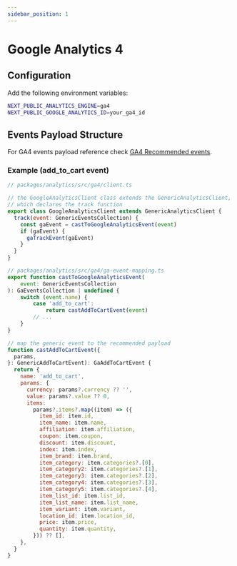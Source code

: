```yaml
---
sidebar_position: 1
---
```


# Google Analytics 4

## Configuration
Add the following environment variables:
```bash
NEXT_PUBLIC_ANALYTICS_ENGINE=ga4
NEXT_PUBLIC_GOOGLE_ANALYTICS_ID=your_ga4_id
```

## Events Payload Structure
For GA4 events payload reference check [GA4 Recommended events](https://support.google.com/analytics/answer/9267735?hl=en).

### Example (add_to_cart event)
```javascript
// packages/analytics/src/ga4/client.ts

// the GoogleAnalyticsClient class extends the GenericAnalyticsClient, 
// which declares the track function
export class GoogleAnalyticsClient extends GenericAnalyticsClient {
  track(event: GenericEventsCollection) {
    const gaEvent = castToGoogleAnalyticsEvent(event)
    if (gaEvent) {
      gaTrackEvent(gaEvent)
    }
  }
}
```

```javascript
// packages/analytics/src/ga4/ga-event-mapping.ts
export function castToGoogleAnalyticsEvent(
    event: GenericEventsCollection
): GaEventsCollection | undefined {
    switch (event.name) {
        case 'add_to_cart':
            return castAddToCartEvent(event)
        // ...
    }
}

// map the generic event to the recommended payload
function castAddToCartEvent({
  params,
}: GenericAddToCartEvent): GaAddToCartEvent {
  return {
    name: 'add_to_cart',
    params: {
      currency: params?.currency ?? '',
      value: params?.value ?? 0,
      items:
        params?.items?.map((item) => ({
          item_id: item.id,
          item_name: item.name,
          affiliation: item.affiliation,
          coupon: item.coupon,
          discount: item.discount,
          index: item.index,
          item_brand: item.brand,
          item_category: item.categories?.[0],
          item_category2: item.categories?.[1],
          item_category3: item.categories?.[2],
          item_category4: item.categories?.[3],
          item_category5: item.categories?.[4],
          item_list_id: item.list_id,
          item_list_name: item.list_name,
          item_variant: item.variant,
          location_id: item.location_id,
          price: item.price,
          quantity: item.quantity,
        })) ?? [],
    },
  }
}
```



